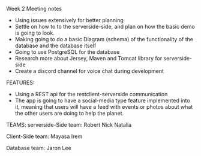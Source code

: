 Week 2 Meeting notes

- Using issues extensively for better planning
- Settle on how to to the serverside-side, and plan on how the basic demo is going to look.
- Making going to do a basic Diagram (schema) of the functionality of the database and the database itself
- Going to use PostgreSQL for the database
- Research more about Jersey, Maven and Tomcat library for serverside-side
- Create a discord channel for voice chat during development

FEATURES:
- Using a REST api for the restclient-serverside communication
- The app is going to have a social-media type feature implemented into it, meaning that users will have a feed with events or photos about what the other users are doing to help the planet.

TEAMS:
serverside-Side team:
Robert
Nick
Natalia

Client-Side team:
Mayasa
Irem

Database team:
Jaron
Lee